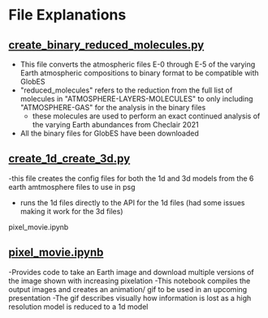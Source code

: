 # File Explanations

## [create_binary_reduced_molecules.py](/create_binary_reduced_molecules.py)
- This file converts the atmospheric files E-0 through E-5 of the varying Earth atmospheric compositions to binary format to be compatible with GlobES
- "reduced_molecules" refers to the reduction from the full list of molecules in "ATMOSPHERE-LAYERS-MOLECULES" to only including "ATMOSPHERE-GAS" for the analysis in the binary files
    - these molecules are used to perform an exact continued analysis of the varying Earth abundances from Checlair 2021
- All the binary files for GlobES have been downloaded

## [create_1d_create_3d.py](/create_1d_create_3d.py)
-this file creates the config files for both the 1d and 3d models from the 6 earth amtmosphere files to use in psg
- runs the 1d files directly to the API for the 1d files (had some issues making it work for the 3d files)

pixel_movie.ipynb
## [pixel_movie.ipynb](/pixel_movie.ipynb)
-Provides code to take an Earth image and download multiple versions of the image shown with increasing pixelation
-This notebook compiles the output images and creates an animation/ gif to be used in an upcoming presentation
-The gif describes visually how information is lost as a high resolution model is reduced to a 1d model
